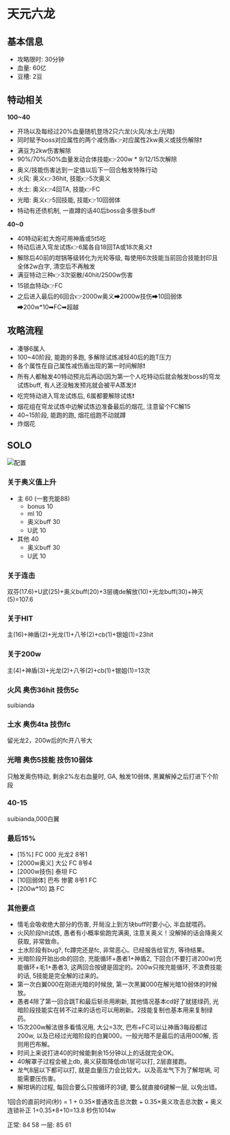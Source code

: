 # 天元六龙

## 基本信息

- 攻略限时: 30分钟
- 血量: 60亿
- 豆槽: 2豆

## 特动相关

**100~40**
- 开场以及每经过20%血量随机登场2只六龙(火风/水土/光暗)
- 同时赋予boss对应属性的两个减伤盾👉对应属性2kw奥义或技伤解除❗
- 满豆为2kw伤害解除
- 90%/70%/50%血量发动合体技能👉200w * 9/12/15次解除
- 奥义/技能伤害达到一定值以后下一回合触发特殊行动
- 火风: 奥义👉36hit, 技能👉5次奥义
- 水土: 奥义👉4回TA, 技能👉FC
- 光暗: 奥义👉5回技能, 技能👉10回弱体
- 特动有还债机制, 一直蹲的话40后boss会多很多buff

**40~0**
- 40特动彩虹大炮可用神盾或5t5吃
- 特动后进入穹龙试炼👉6属各自18回TA或18次奥义❗
- 解除后40前的坩锅等级转化为光轮等级, 每使用6次技能当前回合技能封印且全体2w白字, 清空后不再触发
- 满豆特动三种👉3次驱散/40hit/2500w伤害
- 15锁血特动👉FC
- 之后进入最后的6回合👉2000w奥义➡2000w技伤➡10回弱体➡200w*10➡FC➡超越

## 攻略流程
- 凑够6属人
- 100~40阶段, 能跑的多跑, 多解除试炼减轻40后的跑T压力
- 各个属性在自己属性减伤盾出现的第一时间解除❗
- 所有人都触发40特动预兆后再动(因为第一个人吃特动后就会触发boss的穹龙试炼buff, 有人还没触发预兆就会被平A蒸发)❗
- 吃完特动进入穹龙试炼后, 6属都要解除试炼❗
- 烟花组在穹龙试炼中边解试炼边准备最后的烟花, 注意留个FC解15
- 40~15阶段, 能跑的跑, 烟花组跑不动就蹲
- 炸烟花

## SOLO

![配置](/assets/build/tengen/solo配置.png)

### 关于奥义值上升
- 主 60 (一套充能88)
  - bonus 10
  - ml 10
  - 奥义buff 30
  - U武 10
- 其他 40
  - 奥义buff 30
  - U武 10

### 关于连击
双芬(17.6)+U武(25)+奥义buff(20)+3层魂de解放(10)+光龙buff(30)+神灭(5)=107.6

### 关于HIT
主(16)+神盾(2)+光龙(1)+八爷(2)+cb(1)+银姐(1)=23hit

### 关于200w
主(4)+神盾(3)+光龙(2)+八爷(2)+cb(1)+银姐(1)=13次

### 火风 奥伤36hit 技伤5c
suibianda

### 土水 奥伤4ta 技伤fc
留光龙2，200w后的fc开八爷大

### 光暗 奥伤5技能 技伤10弱体
只触发奥伤特动, 剩余2%左右血量时, GA, 触发10弱体, 黑翼解掉之后打进下个阶段

### 40-15
suibianda,000白翼

### 最后15%
- [15%] FC 000 光龙2 8爷1
- [2000w奥义] 大公 FC 8爷4
- [2000w技伤] 泰坦 FC
- [10回弱体] 巴布 惨雾 8爷1 FC
- [200w*10] 路 FC

### 其他要点
- 情毛会吸收绝大部分的伤害, 开局没上到方块buff时要小心, 半血就喂药。
- 火风阶段hit试炼, 愚者有小概率偷跑完满奥, 注意关奥义！没解掉的话会降奥义获取, 非常致命。
- 土水阶段有bug?, fc蹲完还是fc, 非常恶心。已经报告给官方, 等待结果。
- 光暗阶段开始出db的回合, 充能循环+愚者1+神盾2, 下回合(不要打进200w)充能循环+毛1+愚者3, 这两回合按键是固定的。200w只按充能循环, 不浪费技能的话, 5技能是完全解的过来的。
- 第一次白翼000在刚进光暗的时候放, 第一次黑翼000在解光暗10弱体的时候放。
- 愚者4除了第一回合跳T和最后斩杀用刷新, 其他情况基本cd好了就搓绿药, 光暗阶段技能实在转不过来的话也可以用刷新。2技能复制也基本用来复制绿药。
- 15次200w解法很多看情况用, 大公=3次, 巴布+FC可以让神盾3每段都过200w, 以及已经过光暗阶段的白翼000。一般光暗不是最后的话用000解, 否则用巴布解。
- 时间上来说打进40的时候能剩余15分钟以上的话就完全OK。
- 40解罩子过程会被上db, 奥义获取降低db1层可以打, 2层直接跑。
- 龙气8层以下都可以打, 就是血量压力会比较大。以及高龙气下为了解坩埚, 可能需要压伤害。
- 解坩埚的过程, 每回合要么只按循环的3键, 要么就直接6键解一层, 以免出错。

1回合的直前时间(秒) = 1 + 0.35×普通攻击总次数 + 0.35×奥义攻击总次数 + 奥义连锁补正
1+0.35*8+10=13.8 秒伤1014w

正常: 84 58
一层: 85 61
